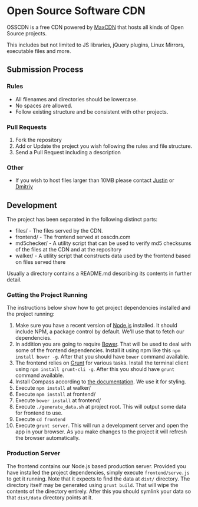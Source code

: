 # Open Source Software CDN

OSSCDN is a free CDN powered by [MaxCDN](http://www.maxcdn.com) that hosts all kinds of Open Source projects.

This includes but not limited to JS libraries, jQuery plugins, Linux Mirrors, executable files and more.

## Submission Process

### Rules

* All filenames and directories should be lowercase. 
* No spaces are allowed.
* Follow existing structure and be consistent with other projects.

### Pull Requests
1. Fork the repository
2. Add or Update the project you wish following the rules and file structure. 
3. Send a Pull Request including a description



### Other
* If you wish to host files larger than 10MB please contact [Justin](https://github.com/jdorfman) or [Dmitriy](https://github.com/jimaek)

## Development

The project has been separated in the following distinct parts:

* files/ - The files served by the CDN.
* frontend/ - The frontend served at osscdn.com
* md5checker/ - A utility script that can be used to verify md5 checksums of the files at the CDN and at the repository
* walker/ - A utility script that constructs data used by the frontend based on files served there

Usually a directory contains a README.md describing its contents in further detail.

### Getting the Project Running

The instructions below show how to get project dependencies installed and the project running:

1. Make sure you have a recent version of [Node.js](http://nodejs.org/) installed. It should include NPM, a package control by default. We'll use that to fetch our dependencies.
2. In addition you are going to require [Bower](http://bower.io/). That will be used to deal with some of the frontend dependencies. Install it using npm like this `npm install bower -g`. After that you should have `bower` command available.
3. The frontend relies on [Grunt](http://gruntjs.com/) for various tasks. Install the terminal client using `npm install grunt-cli -g`. After this you should have `grunt` command available.
4. Install Compass according to [the documentation](http://compass-style.org/install/). We use it for styling.
5. Execute `npm install` at walker/
6. Execute `npm install` at frontend/
7. Execute `bower install` at frontend/
8. Execute `./generate_data.sh` at project root. This will output some data for frontend to use.
9. Execute `cd frontend`
10. Execute `grunt server`. This will run a development server and open the app in your browser. As you make changes to the project it will refresh the browser automatically.

### Production Server

The frontend contains our Node.js based production server. Provided you have installed the project dependencies, simply execute `frontend/serve.js` to get it running. Note that it expects to find the data at `dist/` directory. The directory itself may be generated using `grunt build`. That will wipe the contents of the directory entirely. After this you should symlink your data so that `dist/data` directory points at it.

